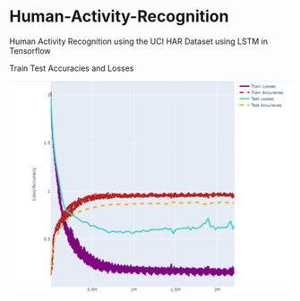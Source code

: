 # Human-Activity-Recognition

Human Activity Recognition using the UCI HAR Dataset using LSTM in Tensorflow

Train Test Accuracies and Losses

![](images/accuracy_loss_plot.PNG)

